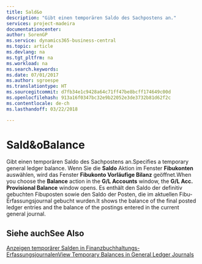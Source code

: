 ```yaml
---
title: Sald&o
description: "Gibt einen temporären Saldo des Sachpostens an."
services: project-madeira
documentationcenter: 
author: SorenGP
ms.service: dynamics365-business-central
ms.topic: article
ms.devlang: na
ms.tgt_pltfrm: na
ms.workload: na
ms.search.keywords: 
ms.date: 07/01/2017
ms.author: sgroespe
ms.translationtype: HT
ms.sourcegitcommit: d7fb34e1c9428a64c71ff47be8bcff174649c00d
ms.openlocfilehash: 913a16f0347bc32e9b22052e3de3732b81d62f2c
ms.contentlocale: de-ch
ms.lasthandoff: 03/22/2018

---
```

# <a name="balance"></a><span data-ttu-id="6ca93-103">Sald&o</span><span class="sxs-lookup"><span data-stu-id="6ca93-103">Balance</span></span>
<span data-ttu-id="6ca93-104">Gibt einen temporären Saldo des Sachpostens an.</span><span class="sxs-lookup"><span data-stu-id="6ca93-104">Specifies a temporary general ledger balance.</span></span> <span data-ttu-id="6ca93-105">Wenn Sie die **Saldo** Aktion im Fenster **Fibukonten** auswählen, wird das Fenster **Fibukonto Vorläufige Bilanz** geöffnet.</span><span class="sxs-lookup"><span data-stu-id="6ca93-105">When you choose the **Balance** action in the **G/L Accounts** window, the **G/L Acc. Provisional Balance** window opens.</span></span> <span data-ttu-id="6ca93-106">Es enthält den Saldo der definitiv gebuchten Fibuposten sowie den Saldo der Posten, die im aktuellen Fibu-Erfassungsjournal gebucht wurden.</span><span class="sxs-lookup"><span data-stu-id="6ca93-106">It shows the balance of the final posted ledger entries and the balance of the postings entered in the current general journal.</span></span>  

## <a name="see-also"></a><span data-ttu-id="6ca93-107">Siehe auch</span><span class="sxs-lookup"><span data-stu-id="6ca93-107">See Also</span></span>  
 [<span data-ttu-id="6ca93-108">Anzeigen temporärer Salden in Finanzbuchhaltungs-Erfassungsjournalen</span><span class="sxs-lookup"><span data-stu-id="6ca93-108">View Temporary Balances in General Ledger Journals</span></span>](how-to-view-temporary-balances-in-general-ledger-journals.md)

